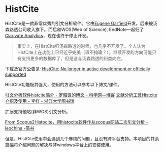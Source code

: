 # HistCite

HistCite是一款非常优秀的引文分析软件。它由[Eugene Garfield](https://en.wikipedia.org/wiki/Eugene_Garfield)开发，后来被汤森路透公司收入旗下。而后和WOS(Web of Science), EndNote一起归了[Clarivate Analytics](https://clarivate.com/)，现在也终于停止开发。

> 事实上，在HistCite归汤森路透的时候，也几乎不开发了。个人认为HistCite上在功能上已经近乎完美（瑕不掩瑜？）。继续开发的方向可能只有支持更多的数据库了，但是这与汤森路透的利益向左。

下载及官方公告见: [HistCite: No longer in active development or officially supported
](https://support.clarivate.com/WebOfScience/s/article/HistCite-No-longer-in-active-development-or-officially-supported?language=en_US)

HistCite功能极其强大，使用的方法可以参考以下博文/课件。

[引文分析软件histcite简介 - 罗昭锋的博文 - 科学网—博客](http://blog.sciencenet.cn/blog-304685-383399.html)
[文献分析工具Histcite介绍及使用 - 李红 - 浙江大学图书馆](http://libweb.zju.edu.cn/attachments/2012-05/07-1336097592-126671.pdf)

扩展支持他站(非WOS)引文分析。

[From Scopus2Histocite，用histocite软件作从scopus网站二次引文分析 - leochina -简书](https://www.jianshu.com/p/47f9547187b4)

但是，HistCite使用中会遇到几个麻烦的问题，且没有跨平台支持。本项目的其余篇幅将介绍问题的解决与非windows平台上的安装使用。
